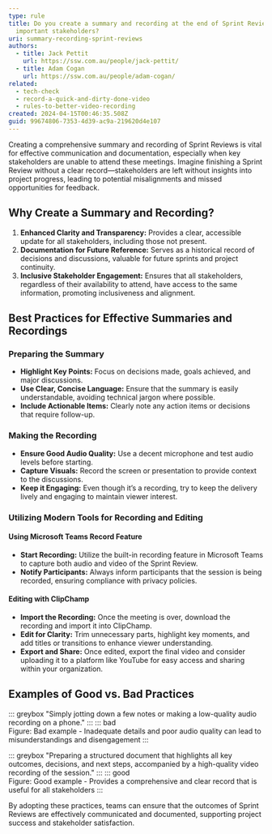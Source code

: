 ```yaml
---
type: rule
title: Do you create a summary and recording at the end of Sprint Reviews for
  important stakeholders?
uri: summary-recording-sprint-reviews
authors:
  - title: Jack Pettit
    url: https://ssw.com.au/people/jack-pettit/
  - title: Adam Cogan
    url: https://ssw.com.au/people/adam-cogan/
related:
  - tech-check
  - record-a-quick-and-dirty-done-video
  - rules-to-better-video-recording
created: 2024-04-15T00:46:35.508Z
guid: 99674806-7353-4d39-ac9a-219620d4e107
---
```

Creating a comprehensive summary and recording of Sprint Reviews is vital for effective communication and documentation, especially when key stakeholders are unable to attend these meetings. Imagine finishing a Sprint Review without a clear record—stakeholders are left without insights into project progress, leading to potential misalignments and missed opportunities for feedback.

<!--endintro-->

## Why Create a Summary and Recording?

1. **Enhanced Clarity and Transparency:** Provides a clear, accessible update for all stakeholders, including those not present.
2. **Documentation for Future Reference:** Serves as a historical record of decisions and discussions, valuable for future sprints and project continuity.
3. **Inclusive Stakeholder Engagement:** Ensures that all stakeholders, regardless of their availability to attend, have access to the same information, promoting inclusiveness and alignment.

## Best Practices for Effective Summaries and Recordings

### Preparing the Summary

- **Highlight Key Points:** Focus on decisions made, goals achieved, and major discussions.
- **Use Clear, Concise Language:** Ensure that the summary is easily understandable, avoiding technical jargon where possible.
- **Include Actionable Items:** Clearly note any action items or decisions that require follow-up.

### Making the Recording

- **Ensure Good Audio Quality:** Use a decent microphone and test audio levels before starting.
- **Capture Visuals:** Record the screen or presentation to provide context to the discussions.
- **Keep it Engaging:** Even though it’s a recording, try to keep the delivery lively and engaging to maintain viewer interest.

### Utilizing Modern Tools for Recording and Editing

#### Using Microsoft Teams Record Feature

- **Start Recording:** Utilize the built-in recording feature in Microsoft Teams to capture both audio and video of the Sprint Review.
- **Notify Participants:** Always inform participants that the session is being recorded, ensuring compliance with privacy policies.

#### Editing with ClipChamp

- **Import the Recording:** Once the meeting is over, download the recording and import it into ClipChamp.
- **Edit for Clarity:** Trim unnecessary parts, highlight key moments, and add titles or transitions to enhance viewer understanding.
- **Export and Share:** Once edited, export the final video and consider uploading it to a platform like YouTube for easy access and sharing within your organization.

## Examples of Good vs. Bad Practices

::: greybox 
"Simply jotting down a few notes or making a low-quality audio recording on a phone."
:::
::: bad  
Figure: Bad example - Inadequate details and poor audio quality can lead to misunderstandings and disengagement
:::

::: greybox 
"Preparing a structured document that highlights all key outcomes, decisions, and next steps, accompanied by a high-quality video recording of the session."
:::
::: good  
Figure: Good example - Provides a comprehensive and clear record that is useful for all stakeholders
:::

By adopting these practices, teams can ensure that the outcomes of Sprint Reviews are effectively communicated and documented, supporting project success and stakeholder satisfaction.
